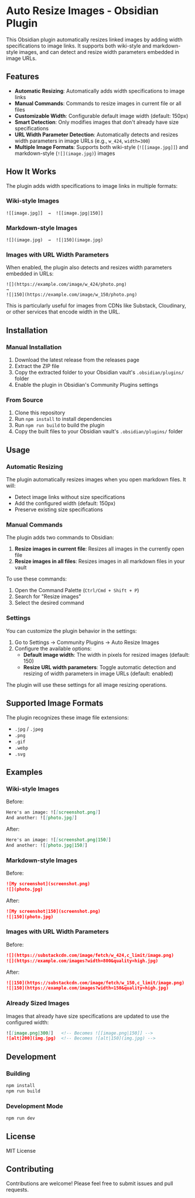 # Auto Resize Images - Obsidian Plugin

This Obsidian plugin automatically resizes linked images by adding width specifications to image links. It supports both wiki-style and markdown-style images, and can detect and resize width parameters embedded in image URLs.

## Features

- **Automatic Resizing**: Automatically adds width specifications to image links
- **Manual Commands**: Commands to resize images in current file or all files
- **Customizable Width**: Configurable default image width (default: 150px)
- **Smart Detection**: Only modifies images that don't already have size specifications
- **URL Width Parameter Detection**: Automatically detects and resizes width parameters in image URLs (e.g., `w_424`, `width=300`)
- **Multiple Image Formats**: Supports both wiki-style (`![[image.jpg]]`) and markdown-style (`![](image.jpg)`) images

## How It Works

The plugin adds width specifications to image links in multiple formats:

### Wiki-style Images
```
![[image.jpg]]  →  ![[image.jpg|150]]
```

### Markdown-style Images
```
![](image.jpg)  →  ![|150](image.jpg)
```

### Images with URL Width Parameters
When enabled, the plugin also detects and resizes width parameters embedded in URLs:
```
![](https://example.com/image/w_424/photo.png)
→
![|150](https://example.com/image/w_150/photo.png)
```

This is particularly useful for images from CDNs like Substack, Cloudinary, or other services that encode width in the URL.

## Installation

### Manual Installation

1. Download the latest release from the releases page
2. Extract the ZIP file
3. Copy the extracted folder to your Obsidian vault's `.obsidian/plugins/` folder
4. Enable the plugin in Obsidian's Community Plugins settings

### From Source

1. Clone this repository
2. Run `npm install` to install dependencies
3. Run `npm run build` to build the plugin
4. Copy the built files to your Obsidian vault's `.obsidian/plugins/` folder

## Usage

### Automatic Resizing

The plugin automatically resizes images when you open markdown files. It will:
- Detect image links without size specifications
- Add the configured width (default: 150px)
- Preserve existing size specifications

### Manual Commands

The plugin adds two commands to Obsidian:

1. **Resize images in current file**: Resizes all images in the currently open file
2. **Resize images in all files**: Resizes images in all markdown files in your vault

To use these commands:
1. Open the Command Palette (`Ctrl/Cmd + Shift + P`)
2. Search for "Resize images"
3. Select the desired command

### Settings

You can customize the plugin behavior in the settings:

1. Go to Settings → Community Plugins → Auto Resize Images
2. Configure the available options:
   - **Default image width**: The width in pixels for resized images (default: 150)
   - **Resize URL width parameters**: Toggle automatic detection and resizing of width parameters in image URLs (default: enabled)

The plugin will use these settings for all image resizing operations.

## Supported Image Formats

The plugin recognizes these image file extensions:
- `.jpg` / `.jpeg`
- `.png`
- `.gif`
- `.webp`
- `.svg`

## Examples

### Wiki-style Images

Before:
```markdown
Here's an image: ![[screenshot.png]]
And another: ![[photo.jpg]]
```

After:
```markdown
Here's an image: ![[screenshot.png|150]]
And another: ![[photo.jpg|150]]
```

### Markdown-style Images

Before:
```markdown
![My screenshot](screenshot.png)
![](photo.jpg)
```

After:
```markdown
![My screenshot|150](screenshot.png)
![|150](photo.jpg)
```

### Images with URL Width Parameters

Before:
```markdown
![](https://substackcdn.com/image/fetch/w_424,c_limit/image.png)
![](https://example.com/images?width=800&quality=high.jpg)
```

After:
```markdown
![|150](https://substackcdn.com/image/fetch/w_150,c_limit/image.png)
![|150](https://example.com/images?width=150&quality=high.jpg)
```

### Already Sized Images

Images that already have size specifications are updated to use the configured width:
```markdown
![[image.png|300]]   <!-- Becomes ![[image.png|150]] -->
![alt|200](img.jpg)  <!-- Becomes ![alt|150](img.jpg) -->
```

## Development

### Building

```bash
npm install
npm run build
```

### Development Mode

```bash
npm run dev
```

## License

MIT License

## Contributing

Contributions are welcome! Please feel free to submit issues and pull requests.
